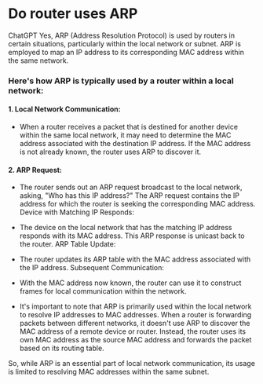 # Do router uses ARP 
ChatGPT
Yes, ARP (Address Resolution Protocol) is used by 
routers in certain situations, 
particularly within the local network or subnet. 
ARP is employed to map an IP address to its 
corresponding MAC address within the same network.

### Here's how ARP is typically used by a router within a local network:

#### 1. Local Network Communication:

- When a router receives a packet that is destined for 
another device within the same local network, it may 
need to determine the MAC address associated with 
the destination IP address.
If the MAC address is not already known, the router 
uses ARP to discover it.

#### 2. ARP Request:

- The router sends out an ARP request broadcast to 
the local network, asking, "Who has this IP address?"
The ARP request contains the IP address for which 
the router is seeking the corresponding MAC address.
Device with Matching IP Responds:

- The device on the local network that has the matching 
IP address responds with its MAC address.
This ARP response is unicast back to the router.
ARP Table Update:

- The router updates its ARP table with the MAC address 
associated with the IP address.
Subsequent Communication:

- With the MAC address now known, the router can use it 
to construct frames for local communication within the network.
- It's important to note that ARP is primarily used 
within the local network to resolve IP addresses to 
MAC addresses. When a router is forwarding packets 
between different networks, it doesn't use ARP to 
discover the MAC address of a remote device or router. 
Instead, the router uses its own MAC address as the 
source MAC address and forwards the packet based on 
its routing table.

So, while ARP is an essential part of local network 
communication, its usage is limited to resolving MAC 
addresses within the same subnet.
